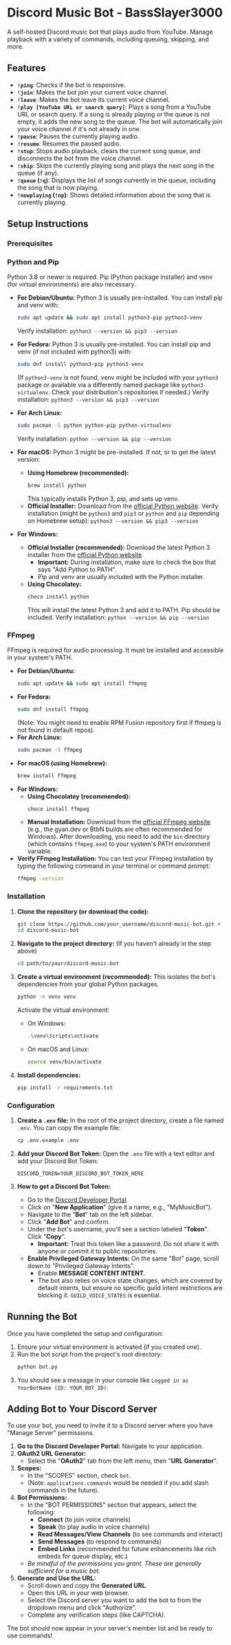 # Discord Music Bot - BassSlayer3000

A self-hosted Discord music bot that plays audio from YouTube. Manage playback with a variety of commands, including queuing, skipping, and more.

## Features

*   **`!ping`**: Checks if the bot is responsive.
*   **`!join`**: Makes the bot join your current voice channel.
*   **`!leave`**: Makes the bot leave its current voice channel.
*   **`!play [YouTube URL or search query]`**: Plays a song from a YouTube URL or search query. If a song is already playing or the queue is not empty, it adds the new song to the queue. The bot will automatically join your voice channel if it's not already in one.
*   **`!pause`**: Pauses the currently playing audio.
*   **`!resume`**: Resumes the paused audio.
*   **`!stop`**: Stops audio playback, clears the current song queue, and disconnects the bot from the voice channel.
*   **`!skip`**: Skips the currently playing song and plays the next song in the queue (if any).
*   **`!queue` (`!q`)**: Displays the list of songs currently in the queue, including the song that is now playing.
*   **`!nowplaying` (`!np`)**: Shows detailed information about the song that is currently playing.

## Setup Instructions

### Prerequisites

### Python and Pip
Python 3.8 or newer is required. Pip (Python package installer) and venv (for virtual environments) are also necessary.

*   **For Debian/Ubuntu:**
    Python 3 is usually pre-installed. You can install pip and venv with:
    ```bash
    sudo apt update && sudo apt install python3-pip python3-venv
    ```
    Verify installation: `python3 --version && pip3 --version`

*   **For Fedora:**
    Python 3 is usually pre-installed. You can install pip and venv (if not included with python3) with:
    ```bash
    sudo dnf install python3-pip python3-venv
    ```
    (If `python3-venv` is not found, venv might be included with your `python3` package or available via a differently named package like `python3-virtualenv`. Check your distribution's repositories if needed.)
    Verify installation: `python3 --version && pip3 --version`

*   **For Arch Linux:**
    ```bash
    sudo pacman -S python python-pip python-virtualenv
    ```
    Verify installation: `python --version && pip --version`

*   **For macOS:**
    Python 3 might be pre-installed. If not, or to get the latest version:
    *   **Using Homebrew (recommended):**
        ```bash
        brew install python
        ```
        This typically installs Python 3, pip, and sets up venv.
    *   **Official Installer:** Download from the [official Python website](https://www.python.org/downloads/mac-osx/).
    Verify installation (might be `python3` and `pip3` or `python` and `pip` depending on Homebrew setup): `python3 --version && pip3 --version`

*   **For Windows:**
    *   **Official Installer (recommended):** Download the latest Python 3 installer from the [official Python website](https://www.python.org/downloads/windows/).
        *   **Important:** During installation, make sure to check the box that says "Add Python to PATH".
        *   Pip and venv are usually included with the Python installer.
    *   **Using Chocolatey:**
        ```powershell
        choco install python
        ```
        This will install the latest Python 3 and add it to PATH. Pip should be included.
    Verify installation: `python --version && pip --version`

### FFmpeg
FFmpeg is required for audio processing. It must be installed and accessible in your system's PATH.

*   **For Debian/Ubuntu:**
    ```bash
    sudo apt update && sudo apt install ffmpeg
    ```
*   **For Fedora:**
    ```bash
    sudo dnf install ffmpeg
    ```
    (Note: You might need to enable RPM Fusion repository first if ffmpeg is not found in default repos).
*   **For Arch Linux:**
    ```bash
    sudo pacman -S ffmpeg
    ```
*   **For macOS (using Homebrew):**
    ```bash
    brew install ffmpeg
    ```
*   **For Windows:**
    *   **Using Chocolatey (recommended):**
        ```powershell
        choco install ffmpeg
        ```
    *   **Manual Installation:** Download from the [official FFmpeg website](https://ffmpeg.org/download.html) (e.g., the gyan.dev or BtbN builds are often recommended for Windows). After downloading, you need to add the `bin` directory (which contains `ffmpeg.exe`) to your system's PATH environment variable.
*   **Verify FFmpeg Installation:**
    You can test your FFmpeg installation by typing the following command in your terminal or command prompt:
    ```bash
    ffmpeg -version
    ```

### Installation

1.  **Clone the repository (or download the code):**
    ```bash
    git clone https://github.com/your_username/discord-music-bot.git # Replace with your repo URL if forked
    cd discord-music-bot
    ```

2.  **Navigate to the project directory:**
    (If you haven't already in the step above)
    ```bash
    cd path/to/your/discord-music-bot
    ```

3.  **Create a virtual environment (recommended):**
    This isolates the bot's dependencies from your global Python packages.
    ```bash
    python -m venv venv
    ```
    Activate the virtual environment:
    *   On Windows:
        ```bash
        .\venv\Scripts\activate
        ```
    *   On macOS and Linux:
        ```bash
        source venv/bin/activate
        ```

4.  **Install dependencies:**
    ```bash
    pip install -r requirements.txt
    ```

### Configuration

1.  **Create a `.env` file:**
    In the root of the project directory, create a file named `.env`. You can copy the example file:
    ```bash
    cp .env.example .env
    ```

2.  **Add your Discord Bot Token:**
    Open the `.env` file with a text editor and add your Discord Bot Token:
    ```env
    DISCORD_TOKEN=YOUR_DISCORD_BOT_TOKEN_HERE
    ```

3.  **How to get a Discord Bot Token:**
    *   Go to the [Discord Developer Portal](https://discord.com/developers/applications).
    *   Click on "**New Application**" (give it a name, e.g., "MyMusicBot").
    *   Navigate to the "**Bot**" tab on the left sidebar.
    *   Click "**Add Bot**" and confirm.
    *   Under the bot's username, you'll see a section labeled "**Token**". Click "**Copy**".
        *   **Important:** Treat this token like a password. Do not share it with anyone or commit it to public repositories.
    *   **Enable Privileged Gateway Intents:** On the same "Bot" page, scroll down to "Privileged Gateway Intents".
        *   Enable **MESSAGE CONTENT INTENT**.
        *   The bot also relies on voice state changes, which are covered by default intents, but ensure no specific guild intent restrictions are blocking it. `GUILD_VOICE_STATES` is essential.

## Running the Bot

Once you have completed the setup and configuration:

1.  Ensure your virtual environment is activated (if you created one).
2.  Run the bot script from the project's root directory:
    ```bash
    python bot.py
    ```
3.  You should see a message in your console like `Logged in as YourBotName (ID: YOUR_BOT_ID)`.

## Adding Bot to Your Discord Server

To use your bot, you need to invite it to a Discord server where you have "Manage Server" permissions.

1.  **Go to the Discord Developer Portal:** Navigate to your application.
2.  **OAuth2 URL Generator:**
    *   Select the "**OAuth2**" tab from the left menu, then "**URL Generator**".
3.  **Scopes:**
    *   In the "SCOPES" section, check `bot`.
    *   (Note: `applications.commands` would be needed if you add slash commands in the future).
4.  **Bot Permissions:**
    *   In the "BOT PERMISSIONS" section that appears, select the following:
        *   **Connect** (to join voice channels)
        *   **Speak** (to play audio in voice channels)
        *   **Read Messages/View Channels** (to see commands and interact)
        *   **Send Messages** (to respond to commands)
        *   **Embed Links** (recommended for future enhancements like rich embeds for queue display, etc.)
    *   *Be mindful of the permissions you grant. These are generally sufficient for a music bot.*
5.  **Generate and Use the URL:**
    *   Scroll down and copy the **Generated URL**.
    *   Open this URL in your web browser.
    *   Select the Discord server you want to add the bot to from the dropdown menu and click "Authorize".
    *   Complete any verification steps (like CAPTCHA).

The bot should now appear in your server's member list and be ready to use commands!
